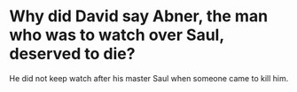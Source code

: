 # Why did David say Abner, the man who was to watch over Saul, deserved to die?

He did not keep watch after his master Saul when someone came to kill him.
